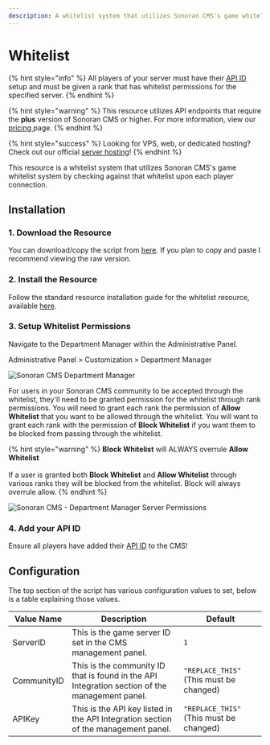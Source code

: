 ```yaml
---
description: A whitelist system that utilizes Sonoran CMS's game whitelist system.
---
```


# Whitelist

{% hint style="info" %}
All players of your server must have their [API ID](../../../../developer-api-documentation/api-integration/getting-started/api-id-system.md) setup and must be given a rank that has whitelist permissions for the specified server.
{% endhint %}

{% hint style="warning" %}
This resource utilizes API endpoints that require the **plus** version of Sonoran CMS or higher. For more information, view our [pricing ](broken-reference)page.
{% endhint %}

{% hint style="success" %}
Looking for VPS, web, or dedicated hosting? Check out our official [server hosting](../../../../other-products/server-hosting.md)!
{% endhint %}

This resource is a whitelist system that utilizes Sonoran CMS's game whitelist system by checking against that whitelist upon each player connection.

## Installation

### 1. Download the Resource

You can download/copy the script from [here](https://github.com/Sonoran-Software/Sonoran-CMS-Roblox-Integration/blob/release/script.lua). If you plan to copy and paste I recommend viewing the raw version.

### 2. Install the Resource

Follow the standard resource installation guide for the whitelist resource, available [here](../roblox-resource-installation.md).

### 3. Setup Whitelist Permissions

Navigate to the Department Manager within the Administrative Panel.

Administrative Panel > Customization > Department Manager

![Sonoran CMS Department Manager](https://i.imgur.com/1x7EHpI.png)

For users in your Sonoran CMS community to be accepted through the whitelist, they'll need to be granted permission for the whitelist through rank permissions. You will need to grant each rank the permission of **Allow Whitelist** that you want to be allowed through the whitelist. You will want to grant each rank with the permission of **Block Whitelist** if you want them to be blocked from passing through the whitelist.

{% hint style="warning" %}
**Block Whitelist** will ALWAYS overrule **Allow Whitelist**\
\
If a user is granted both **Block Whitelist** and **Allow Whitelist** through various ranks they will be blocked from the whitelist. Block will always overrule allow.
{% endhint %}

![Sonoran CMS - Department Manager Server Permissions](https://i.imgur.com/yBjp7ZA.png)

### 4. Add your API ID

Ensure all players have added their [API ID](../../../../developer-api-documentation/api-integration/getting-started/api-id-system.md) to the CMS!

## Configuration

The top section of the script has various configuration values to set, below is a table explaining those values.

| Value Name  | Description                                                                                    | Default                                 |
| ----------- | ---------------------------------------------------------------------------------------------- | --------------------------------------- |
| ServerID    | This is the game server ID set in the CMS management panel.                                    | `1`                                     |
| CommunityID | This is the community ID that is found in the API Integration section of the management panel. | `"REPLACE_THIS"` (This must be changed) |
| APIKey      | This is the API key listed in the API Integration section of the management panel.             | `"REPLACE_THIS"` (This must be changed) |
